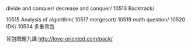 divide and conquer/ decrease and conquer/ 10513 Backtrack/

10515 Analysis of algorithm/ 10517 mergesort/ 10519 math question/ 10520 IDK/ 10534 多重背包

背包問題九講 http://love-oriented.com/pack/
